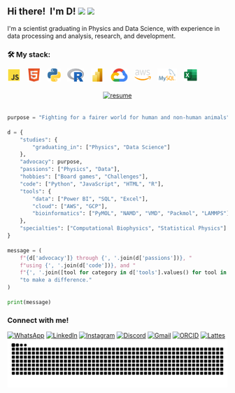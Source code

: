 ## Hi there! <img src="" width="25">  I'm D! <img src="https://media.tenor.com/AbGPLdz5UaIAAAAi/rat-hamster.gif" width="25"> <img src="https://faelandia.wordpress.com/wp-content/uploads/2013/11/bandeira-brasil.gif" width="30"> 

I'm a scientist graduating in Physics and Data Science, with experience in data processing and analysis, research, and development.

### 🛠️ My stack: 
<div style="display: inline_block;">
  <img align="center" alt="Js" height="30" width="30" src="https://github.com/dsilvaphy/dsilvaphy/blob/main/images/javascript.png">&nbsp;&nbsp;&nbsp;
  <img align="center" alt="HTML" height="30" width="30" src="https://github.com/dsilvaphy/dsilvaphy/blob/main/images/html.png">&nbsp;&nbsp;&nbsp;
  <img align="center" alt="Python" height="30" width="30" src="https://github.com/dsilvaphy/dsilvaphy/blob/main/images/python.png">&nbsp;&nbsp;&nbsp;
  <img align="center" alt="R" height="30" width="38" src="https://github.com/dsilvaphy/dsilvaphy/blob/main/images/r.png">&nbsp;&nbsp;&nbsp;
  <img align="center" alt="PowerBI" height="30" width="30" src="https://github.com/dsilvaphy/dsilvaphy/blob/main/images/powerbi.png">&nbsp;&nbsp;&nbsp;
  <img align="center" alt="gcp" height="30" width="38" src="https://github.com/dsilvaphy/dsilvaphy/blob/main/images/googlecloud.png">&nbsp;&nbsp;&nbsp;
  <img align="center" alt="aws" height="24" width="37" src="https://github.com/dsilvaphy/dsilvaphy/blob/main/images/aws.png">&nbsp;&nbsp;&nbsp;
  <img align="center" alt="mysql" height="30" width="45" src="https://github.com/dsilvaphy/dsilvaphy/blob/main/images/mysql.png">&nbsp;&nbsp;&nbsp;
  <img align="center" alt="excel" height="30" width="30" src="https://github.com/dsilvaphy/dsilvaphy/blob/main/images/excel.png">
</div>

#####

<div align="center">
  <a href="https://github.com/dsilvaphy/dsilvaphy/blob/main/Curr%C3%ADculo_DSilva.pdf" target="_blank">
    <img src="https://i.postimg.cc/Tw57r6CR/resume.gif" alt="resume" width="160" height="30">
  </a>
</div>


######

```python
purpose = "Fighting for a fairer world for human and non-human animals"

d = {
    "studies": {
        "graduating_in": ["Physics", "Data Science"]
    },
    "advocacy": purpose,
    "passions": ["Physics", "Data"],
    "hobbies": ["Board games", "Challenges"],
    "code": ["Python", "JavaScript", "HTML", "R"],
    "tools": {
        "data": ["Power BI", "SQL", "Excel"],
        "cloud": ["AWS", "GCP"],
        "bioinformatics": ["PyMOL", "NAMD", "VMD", "Packmol", "LAMMPS"]
    },
    "specialties": ["Computational Biophysics", "Statistical Physics"]
}

message = (
    f"{d['advocacy']} through {', '.join(d['passions'])}, "
    f"using {', '.join(d['code'])}, and "
    f"{', '.join([tool for category in d['tools'].values() for tool in category])} "
    "to make a difference."
)

print(message)

```

### Connect with me!
<div>
  <a href="https://wa.me/5548988402906" target="_blank">
    <img src="https://img.shields.io/badge/WhatsApp-25D366?style=for-the-badge&logo=whatsapp&logoColor=white" alt="WhatsApp" width="100" height="25"></a>
  <a href="https://www.linkedin.com/in/d-silvaa/" target="_blank">
    <img src="https://i.postimg.cc/Rh5Tzn9t/linkedin.png" alt="LinkedIn" width="100" height="25"></a>
  <a href="https://www.instagram.com/d.boacompanhia" target="_blank">
    <img src="https://img.shields.io/badge/-Instagram-%23E4405F?style=for-the-badge&logo=instagram&logoColor=white" alt="Instagram" width="100" height="25"></a>
  <a href="https://discord.com/users/deltax.d" target="_blank">
    <img src="https://img.shields.io/badge/Discord-7289DA?style=for-the-badge&logo=discord&logoColor=white" alt="Discord" width="100" height="25"></a>
  <a href="mailto:dsilva.fisica@gmail.com" target="_blank">
    <img src="https://img.shields.io/badge/Gmail-D14836?style=for-the-badge&logo=gmail&logoColor=white" alt="Gmail" width="90" height="25"></a>
  <a href="https://orcid.org/0000-0002-9512-8749" target="_blank">
    <img src="https://i.postimg.cc/rsS4knFG/orcid.png" alt="ORCID" width="88" height="24.5"></a>
  <a href="https://lattes.cnpq.br/3846467208930655" target="_blank">
  <img src="https://i.postimg.cc/02smfscV/lattes.png" alt="Lattes" width="88" height="25"></a>
</div>

 

<picture align="left">
<source media="(prefers-color-scheme: dark)" srcset="https://raw.githubusercontent.com/dsilvaphy/dsilvaphy/output/github-contribution-grid-snake-dark.svg">
<source media="(prefers-color-scheme: light)" srcset="https://raw.githubusercontent.com/dsilvaphy/dsilvaphy/output/github-contribution-grid-snake-dark.svg">
<img align="center" alt="github contribution grid snake animation" src="https://raw.githubusercontent.com/dsilvaphy/dsilvaphy/output/github-contribution-grid-snake.svg">
</picture>
